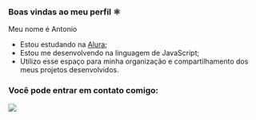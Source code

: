 ### Boas vindas ao meu perfil ⚛️

Meu nome é Antonio

- Estou estudando na [Alura](https://www.alura.com.br/);
- Estou me desenvolvendo na linguagem de JavaScript;
- Utilizo esse espaço para minha organização e compartilhamento dos meus projetos desenvolvidos.

### Você pode entrar em contato comigo:



![](https://tenor.com/pt-BR/view/comemorando-fagner-vibra-celebrando-vibrando-feliz-gif-13973981326961550995)

